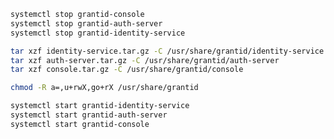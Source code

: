 ﻿```sh
systemctl stop grantid-console
systemctl stop grantid-auth-server
systemctl stop grantid-identity-service

tar xzf identity-service.tar.gz -C /usr/share/grantid/identity-service
tar xzf auth-server.tar.gz -C /usr/share/grantid/auth-server
tar xzf console.tar.gz -C /usr/share/grantid/console

chmod -R a=,u+rwX,go+rX /usr/share/grantid

systemctl start grantid-identity-service
systemctl start grantid-auth-server
systemctl start grantid-console
```
